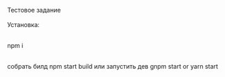 Тестовое задание<br><br>
Установка:<br><br>

npm i<br><br>

собрать билд npm start build или запустить дев gnpm start or yarn start